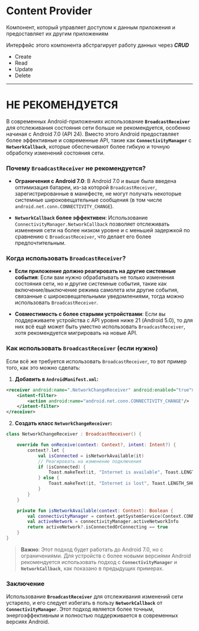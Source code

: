 # Content Provider

Компонент, который управляет доступом к данным приложения и предоставляет их другим приложениям

Интерфейс этого компонента абстрагирует работу данных через 
***CRUD***
- Create
- Read
- Update
- Delete

---
# НЕ РЕКОМЕНДУЕТСЯ

В современных Android-приложениях использование **`BroadcastReceiver`** для отслеживания состояния сети больше не рекомендуется, особенно начиная с Android 7.0 (API 24). Вместо этого Android предоставляет более эффективные и современные API, такие как **`ConnectivityManager`** с **`NetworkCallback`**, которые обеспечивают более гибкую и точную обработку изменений состояния сети.

### Почему `BroadcastReceiver` не рекомендуется?

- **Ограничения с Android 7.0**: В Android 7.0 и выше была введена оптимизация батареи, из-за которой `BroadcastReceiver`, зарегистрированные в манифесте, не могут получать некоторые системные широковещательные сообщения (в том числе `android.net.conn.CONNECTIVITY_CHANGE`).
  
- **`NetworkCallback` более эффективен**: Использование `ConnectivityManager.NetworkCallback` позволяет отслеживать изменения сети на более низком уровне и с меньшей задержкой по сравнению с `BroadcastReceiver`, что делает его более предпочтительным.

### Когда использовать `BroadcastReceiver`?

- **Если приложение должно реагировать на другие системные события**: Если вам нужно обрабатывать не только изменения состояния сети, но и другие системные события, такие как включение/выключение режима самолета или другие события, связанные с широковещательными уведомлениями, тогда можно использовать `BroadcastReceiver`.
  
- **Совместимость с более старыми устройствами**: Если вы поддерживаете устройства с API уровня ниже 21 (Android 5.0), то для них всё ещё может быть уместно использовать `BroadcastReceiver`, хотя рекомендуется мигрировать на новые API.

### Как использовать `BroadcastReceiver` (если нужно)

Если всё же требуется использовать `BroadcastReceiver`, то вот пример того, как это можно сделать:

1. **Добавить в `AndroidManifest.xml`:**

```xml
<receiver android:name=".NetworkChangeReceiver" android:enabled="true">
    <intent-filter>
        <action android:name="android.net.conn.CONNECTIVITY_CHANGE"/>
    </intent-filter>
</receiver>
```

2. **Создать класс `NetworkChangeReceiver`:**

```kotlin
class NetworkChangeReceiver : BroadcastReceiver() {

    override fun onReceive(context: Context?, intent: Intent?) {
        context?.let {
            val isConnected = isNetworkAvailable(it)
            // Реагировать на изменение подключения
            if (isConnected) {
                Toast.makeText(it, "Internet is available", Toast.LENGTH_SHORT).show()
            } else {
                Toast.makeText(it, "Internet is lost", Toast.LENGTH_SHORT).show()
            }
        }
    }

    private fun isNetworkAvailable(context: Context): Boolean {
        val connectivityManager = context.getSystemService(Context.CONNECTIVITY_SERVICE) as ConnectivityManager
        val activeNetwork = connectivityManager.activeNetworkInfo
        return activeNetwork?.isConnectedOrConnecting == true
    }
}
```

> **Важно**: Этот подход будет работать до Android 7.0, но с ограничениями. Для устройств с более новыми версиями Android рекомендуется использовать подход с **`ConnectivityManager`** и **`NetworkCallback`**, как показано в предыдущих примерах.

### Заключение

Использование **`BroadcastReceiver`** для отслеживания изменений сети устарело, и его следует избегать в пользу **`NetworkCallback`** от **`ConnectivityManager`**. Этот подход является более точным, энергоэффективным и полностью поддерживается в современных версиях Android.